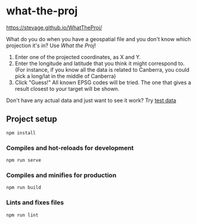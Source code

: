 # what-the-proj

https://stevage.github.io/WhatTheProj/

What do you do when you have a geospatial file and you don't know which projection it's in? Use *What the Proj*! 

1. Enter one of the projected coordinates, as X and Y.
2. Enter the longitude and latitude that you think it might correspond to. (For instance, if you know all the data is related to Canberra, you could pick a long/lat in the middle of Canberra)
3. Click "Guess!" All known EPSG codes will be tried. The one that gives a result closest to your target will be shown.

Don't have any actual data and just want to see it work? Try [test data](https://stevage.github.io/WhatTheProj/#test)

## Project setup
```
npm install
```

### Compiles and hot-reloads for development
```
npm run serve
```

### Compiles and minifies for production
```
npm run build
```

### Lints and fixes files
```
npm run lint
```
